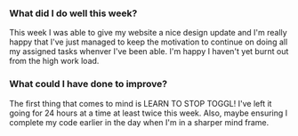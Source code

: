 <h3>What did I do well this week?</h3>
<p>This week I was able to give my website a nice design update and I'm really happy that I've just managed to keep the motivation to continue on doing all my assigned tasks whenver I've been able. I'm happy I haven't yet burnt out from the high work load.</p>

<h3>What could I have done to improve?</h3>
<p>The first thing that comes to mind is LEARN TO STOP TOGGL! I've left it going for 24 hours at a time at least twice this week. Also, maybe ensuring I complete my code earlier in the day when I'm in a sharper mind frame.</p>
